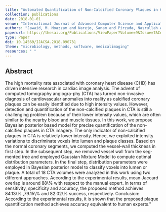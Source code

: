```yaml
---
title: "Automated Quantification of Non-Calcified Coronary Plaques in Cardiac CT Angiographic Imagery"
collection: publications
date: 2018-01-01
venue: "International Journal of Advanced Computer Science and Applications (IJACSA)"
authors: "Jawaid, M. Moazzam and Narejo, Sanam and Pirzada, Nasrullah and Baloch, Junaid and Reyes-Aldasoro, C. C. and Slabaugh, Greg"
paperurl: https://thesai.org/Publications/ViewPaper?Volume=9&Issue=7&Code=IJACSA&SerialNo=31
type: Paper
doi: 10.14569/IJACSA.2018.090731
theme: "microbiology, methods, software, medicalimaging"
resources: " "
---
```

<h2> Abstract </h2>
The high mortality rate associated with coronary heart disease (CHD) has driven intensive research in cardiac image analysis. The advent of computed tomography angiogra-phy (CTA) has turned non-invasive diagnosis of cardiovascular anomalies into reality as calcified coronary plaques can be easily identified due to high intensity values. However, detection and quantification of the non-calcified plaques in CTA is still a challenging problem because of their lower intensity values, which are often similar to the nearby blood and muscle tissues. In this work, we propose Bayesian posterior based model for precise quantification of the non-calcified plaques in CTA imagery. The only indicator of non-calcified plaques in CTA is relatively lower intensity. Hence, we exploited intensity variations to discriminate voxels into lumen and plaque classes. Based on the normal coronary segments, we computed the vessel-wall thickness in first step. In the subsequent step, we removed vessel wall from the seg-mented tree and employed Gaussian Mixture Model to compute optimal distribution parameters. In the final step, distribution parameters were employed in Bayesian posterior model to classify voxels into lumen or plaque. A total of 18 CTA volumes were analyzed in this work using two different approaches. According to the experimental results, mean Jaccard overlap is around 88\% with respect to the manual expert. In terms of sensitivity, specificity and accuracy, the proposed method achieves 84.13\% ,79.15\% and 82.02\% success, respectively. Conclusion: According to the experimental results, it is shown that the proposed plaque quantification method achieves accuracy equivalent to human experts."
